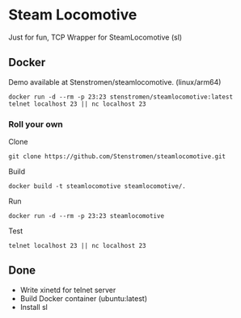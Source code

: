# Steam Locomotive
Just for fun, TCP Wrapper for SteamLocomotive (sl)

## Docker

Demo available at Stenstromen/steamlocomotive. (linux/arm64)

```
docker run -d --rm -p 23:23 stenstromen/steamlocomotive:latest
telnet localhost 23 || nc localhost 23
```

### Roll your own

Clone
```
git clone https://github.com/Stenstromen/steamlocomotive.git
```

Build
```
docker build -t steamlocomotive steamlocomotive/.
```

Run
```
docker run -d --rm -p 23:23 steamlocomotive
```

Test
```
telnet localhost 23 || nc localhost 23
```

## Done
* Write xinetd for telnet server
* Build Docker container (ubuntu:latest)
* Install sl
